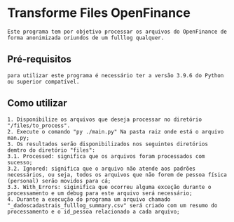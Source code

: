 # Transforme Files OpenFinance

    Este programa tem por objetivo processar os arquivos do OpenFinance de forma anonimizada oriundos de um fulllog qualquer.

## Pré-requisitos
    para utilizar este programa é necessário ter a versão 3.9.6 do Python ou superior compatível.

## Como utilizar
    1. Disponibilize os arquivos que deseja processar no diretório "/files/to_process".
    2. Execute o comando "py ./main.py" Na pasta raiz onde está o arquivo man.py;
    3. Os resultados serão disponibilizados nos seguintes diretórios demtro do diretório "files":
    3.1. Processed: significa que os arquivos foram processados com sucesso;
    3.2. Ignored: significa que o arquivo não atende aos padrões necessários, ou seja, todos os arquivos que não forem de pessoa física (personal) serão movidos para cá;
    3.3. With_Errors: siginifica que ocorreu alguma exceção durante o processamento e um debug para este arquivo será necessário;
    4. Durante a execução do programa um arquivo chamado "_dadoscadastrais_fulllog_summary.csv" será criado com um resumo do processamento e o id_pessoa relacionado a cada arquivo;